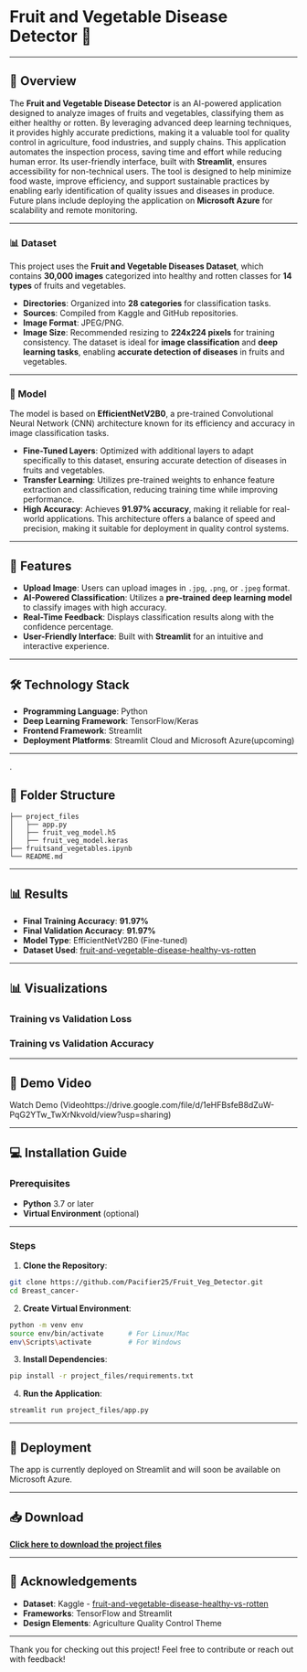 # Fruit and Vegetable Disease Detector 🍎

---

## 🌟 Overview

The **Fruit and Vegetable Disease Detector** is an AI-powered application designed to analyze images of fruits and vegetables, classifying them as either healthy or rotten. By leveraging advanced deep learning techniques, it provides highly accurate predictions, making it a valuable tool for quality control in agriculture, food industries, and supply chains. This application automates the inspection process, saving time and effort while reducing human error. Its user-friendly interface, built with **Streamlit**, ensures accessibility for non-technical users. The tool is designed to help minimize food waste, improve efficiency, and support sustainable practices by enabling early identification of quality issues and diseases in produce. Future plans include deploying the application on **Microsoft Azure** for scalability and remote monitoring.

---

### 📊 Dataset
This project uses the **Fruit and Vegetable Diseases Dataset**, which contains **30,000 images** categorized into healthy and rotten classes for **14 types** of fruits and vegetables.

* **Directories**: Organized into **28 categories** for classification tasks.
* **Sources**: Compiled from Kaggle and GitHub repositories.
* **Image Format**: JPEG/PNG.
* **Image Size**: Recommended resizing to **224x224 pixels** for training consistency.
The dataset is ideal for **image classification** and **deep learning tasks**, enabling **accurate detection of diseases** in fruits and vegetables.

---

### 🧠 Model
The model is based on **EfficientNetV2B0**, a pre-trained Convolutional Neural Network (CNN) architecture known for its efficiency and accuracy in image classification tasks.

* **Fine-Tuned Layers**: Optimized with additional layers to adapt specifically to this dataset, ensuring accurate detection of diseases in fruits and vegetables.
* **Transfer Learning**: Utilizes pre-trained weights to enhance feature extraction and classification, reducing training time while improving performance.
* **High Accuracy**: Achieves **91.97% accuracy**, making it reliable for real-world applications.
This architecture offers a balance of speed and precision, making it suitable for deployment in quality control systems.

---
  

## 🎯 Features
- **Upload Image**: Users can upload images in `.jpg`, `.png`, or `.jpeg` format.  
- **AI-Powered Classification**: Utilizes a **pre-trained deep learning model** to classify images with high accuracy.  
- **Real-Time Feedback**: Displays classification results along with the confidence percentage.  
- **User-Friendly Interface**: Built with **Streamlit** for an intuitive and interactive experience.  

---

## 🛠️ Technology Stack
- **Programming Language**: Python
- **Deep Learning Framework**: TensorFlow/Keras
- **Frontend Framework**: Streamlit
- **Deployment Platforms**: Streamlit Cloud and Microsoft Azure(upcoming)

  
---

  .
## 📂 Folder Structure
```
├── project_files
│   ├── app.py
│   ├── fruit_veg_model.h5
│   ├── fruit_veg_model.keras
├── fruitsand_vegetables.ipynb
└── README.md
```

---


## 📊 Results
- **Final Training Accuracy**: **91.97%**
- **Final Validation Accuracy**: **91.97%**
- **Model Type**: EfficientNetV2B0 (Fine-tuned)
- **Dataset Used**: [fruit-and-vegetable-disease-healthy-vs-rotten](https://www.kaggle.com/datasets/muhammad0subhan/fruit-and-vegetable-disease-healthy-vs-rotten/data)

  
---


## 📊 Visualizations

### **Training vs Validation Loss**


### **Training vs Validation Accuracy**


---


## 🎥 Demo Video
Watch Demo (Videohttps://drive.google.com/file/d/1eHFBsfeB8dZuW-PqG2YTw_TwXrNkvold/view?usp=sharing)


---


## 💻 Installation Guide
### Prerequisites
- **Python** 3.7 or later  
- **Virtual Environment** (optional)

---


### Steps
1. **Clone the Repository**:
```bash
git clone https://github.com/Pacifier25/Fruit_Veg_Detector.git
cd Breast_cancer-
```
2. **Create Virtual Environment**:
```bash
python -m venv env
source env/bin/activate      # For Linux/Mac
env\Scripts\activate         # For Windows
```
3. **Install Dependencies**:
```bash
pip install -r project_files/requirements.txt
```
4. **Run the Application**:
```bash
streamlit run project_files/app.py
```

---

## 🚀 Deployment
The app is currently deployed on Streamlit and will soon be available on Microsoft Azure.

---

## 📥 Download
**[Click here to download the project files](https://github.com/Pacifier25/Fruit-and-vegetable-disease-predictor/archive/refs/heads/main.zip)**


---


## 🙏 Acknowledgements
- **Dataset**: Kaggle - [fruit-and-vegetable-disease-healthy-vs-rotten](https://www.kaggle.com/datasets/muhammad0subhan/fruit-and-vegetable-disease-healthy-vs-rotten/data)  
- **Frameworks**: TensorFlow and Streamlit  
- **Design Elements**:  Agriculture Quality Control Theme
  

---


Thank you for checking out this project! Feel free to contribute or reach out with feedback!
